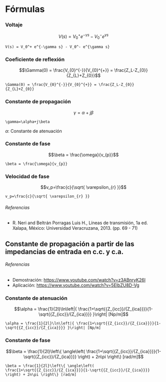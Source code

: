 # Fórmulas

### Voltaje

```math
V(s) = V_0^+ e^{-\gamma s} - V_0^- e^{\gamma s}
```

<!----------------------------------------->
<!-- AUTOGENERADO INICIA - NO MODIFICAR --->

```
V(s) = V_0^+ e^{-\gamma s} - V_0^- e^{\gamma s}
```

<!-- AUTOGENERADO TERMINA - NO MODIFICAR -->
<!----------------------------------------->

### Coeficiente de reflexión

```math
\Gamma(0) = \frac{V_{0}^{-}}{V_{0}^{+}} = \frac{Z_L-Z_{0}}{Z_{L}+Z_{0}}
```

<!----------------------------------------->
<!-- AUTOGENERADO INICIA - NO MODIFICAR --->

```
\Gamma(0) = \frac{V_{0}^{-}}{V_{0}^{+}} = \frac{Z_L-Z_{0}}{Z_{L}+Z_{0}}
```

<!-- AUTOGENERADO TERMINA - NO MODIFICAR -->
<!----------------------------------------->

### Constante de propagación

```math
\gamma=\alpha+j\beta
```

<!----------------------------------------->
<!-- AUTOGENERADO INICIA - NO MODIFICAR --->

```
\gamma=\alpha+j\beta
```

<!-- AUTOGENERADO TERMINA - NO MODIFICAR -->
<!----------------------------------------->

$\alpha$: Constante de atenuación

### Constante de fase

```math
\beta = \frac{\omega}{v_{p}}
```

<!----------------------------------------->
<!-- AUTOGENERADO INICIA - NO MODIFICAR --->

```
\beta = \frac{\omega}{v_{p}}
```

<!-- AUTOGENERADO TERMINA - NO MODIFICAR -->
<!----------------------------------------->

### Velocidad de fase

```math
v_p=\frac{c}{\sqrt{ \varepsilon_{r} }}
```

<!----------------------------------------->
<!-- AUTOGENERADO INICIA - NO MODIFICAR --->

```
v_p=\frac{c}{\sqrt{ \varepsilon_{r} }}
```

<!-- AUTOGENERADO TERMINA - NO MODIFICAR -->
<!----------------------------------------->

###### Referencias

- R. Neri and Beltrán Porragas Luis H., Líneas de transmisión, 1a ed. Xalapa, México: Universidad Veracruzana, 2013. (pp. 69 - 71)

## Constante de propagación a partir de las impedancias de entrada en c.c. y c.a.
###### Referencias 

- Demostración: https://www.youtube.com/watch?v=z3ABnryK26I
- Aplicación: https://www.youtube.com/watch?v=5EIbZU8D-Vg

### Constante de atenuación

```math
\alpha = \frac{1}{2l}\ln\left|{ \frac{1+\sqrt{{Z_{icc}}/{Z_{ica}}}}{1-\sqrt{{Z_{icc}}/{Z_{ica}}}} }\right| [Np/m]
```

<!----------------------------------------->
<!-- AUTOGENERADO INICIA - NO MODIFICAR --->

```
\alpha = \frac{1}{2l}\ln\left|{ \frac{1+\sqrt{{Z_{icc}}/{Z_{ica}}}}{1-\sqrt{{Z_{icc}}/{Z_{ica}}}} }\right| [Np/m]
```

<!-- AUTOGENERADO TERMINA - NO MODIFICAR -->
<!----------------------------------------->

### Constante de fase

```math
\beta = \frac{1}{2l}\left\{ \angle\left( \frac{1+\sqrt{{Z_{icc}}/{Z_{ica}}}}{1-\sqrt{{Z_{icc}}/{Z_{ica}}}} \right) + 2n\pi \right\} [rad/m]
```

<!----------------------------------------->
<!-- AUTOGENERADO INICIA - NO MODIFICAR --->

```
\beta = \frac{1}{2l}\left\{ \angle\left( \frac{1+\sqrt{{Z_{icc}}/{Z_{ica}}}}{1-\sqrt{{Z_{icc}}/{Z_{ica}}}} \right) + 2n\pi \right\} [rad/m]
```

<!-- AUTOGENERADO TERMINA - NO MODIFICAR -->
<!----------------------------------------->
